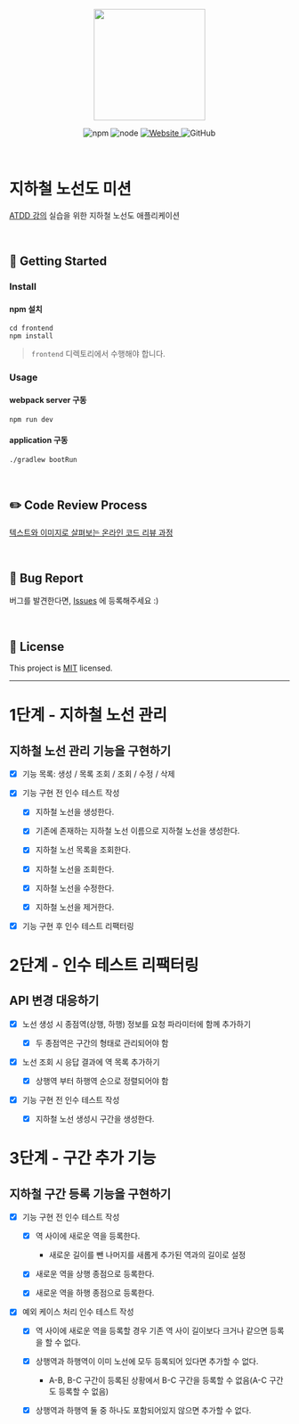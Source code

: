 <p align="center">
    <img width="200px;" src="https://raw.githubusercontent.com/woowacourse/atdd-subway-admin-frontend/master/images/main_logo.png"/>
</p>
<p align="center">
  <img alt="npm" src="https://img.shields.io/badge/npm-%3E%3D%205.5.0-blue">
  <img alt="node" src="https://img.shields.io/badge/node-%3E%3D%209.3.0-blue">
  <a href="https://edu.nextstep.camp/c/R89PYi5H" alt="nextstep atdd">
    <img alt="Website" src="https://img.shields.io/website?url=https%3A%2F%2Fedu.nextstep.camp%2Fc%2FR89PYi5H">
  </a>
  <img alt="GitHub" src="https://img.shields.io/github/license/next-step/atdd-subway-admin">
</p>

<br>

# 지하철 노선도 미션
[ATDD 강의](https://edu.nextstep.camp/c/R89PYi5H) 실습을 위한 지하철 노선도 애플리케이션

<br>

## 🚀 Getting Started

### Install
#### npm 설치
```
cd frontend
npm install
```
> `frontend` 디렉토리에서 수행해야 합니다.

### Usage
#### webpack server 구동
```
npm run dev
```
#### application 구동
```
./gradlew bootRun
```
<br>

## ✏️ Code Review Process
[텍스트와 이미지로 살펴보는 온라인 코드 리뷰 과정](https://github.com/next-step/nextstep-docs/tree/master/codereview)

<br>

## 🐞 Bug Report

버그를 발견한다면, [Issues](https://github.com/next-step/atdd-subway-admin/issues) 에 등록해주세요 :)

<br>

## 📝 License

This project is [MIT](https://github.com/next-step/atdd-subway-admin/blob/master/LICENSE.md) licensed.

---

# 1단계 - 지하철 노선 관리

## 지하철 노선 관리 기능을 구현하기

- [x] 기능 목록: 생성 / 목록 조회 / 조회 / 수정 / 삭제
    
- [x] 기능 구현 전 인수 테스트 작성

    - [x] 지하철 노선을 생성한다.

    - [x] 기존에 존재하는 지하철 노선 이름으로 지하철 노선을 생성한다.

    - [x] 지하철 노선 목록을 조회한다.

    - [x] 지하철 노선을 조회한다.

    - [x] 지하철 노선을 수정한다.

    - [x] 지하철 노선을 제거한다.

- [x] 기능 구현 후 인수 테스트 리팩터링

# 2단계 - 인수 테스트 리팩터링

## API 변경 대응하기

- [x] 노선 생성 시 종점역(상행, 하행) 정보를 요청 파라미터에 함께 추가하기

    - [x] 두 종점역은 구간의 형태로 관리되어야 함

- [x] 노선 조회 시 응답 결과에 역 목록 추가하기

    - [x] 상행역 부터 하행역 순으로 정렬되어야 함

- [x] 기능 구현 전 인수 테스트 작성

    - [x] 지하철 노선 생성시 구간을 생성한다.

# 3단계 - 구간 추가 기능

## 지하철 구간 등록 기능을 구현하기

- [x] 기능 구현 전 인수 테스트 작성

    - [x] 역 사이에 새로운 역을 등록한다.

        - 새로운 길이를 뺀 나머지를 새롭게 추가된 역과의 길이로 설정

    - [x] 새로운 역을 상행 종점으로 등록한다.

    - [x] 새로운 역을 하행 종점으로 등록한다.

- [x] 예외 케이스 처리 인수 테스트 작성

    - [x] 역 사이에 새로운 역을 등록할 경우 기존 역 사이 길이보다 크거나 같으면 등록을 할 수 없다.

    - [x] 상행역과 하행역이 이미 노선에 모두 등록되어 있다면 추가할 수 없다.

        - A-B, B-C 구간이 등록된 상황에서 B-C 구간을 등록할 수 없음(A-C 구간도 등록할 수 없음)

    - [x] 상행역과 하행역 둘 중 하나도 포함되어있지 않으면 추가할 수 없다.
